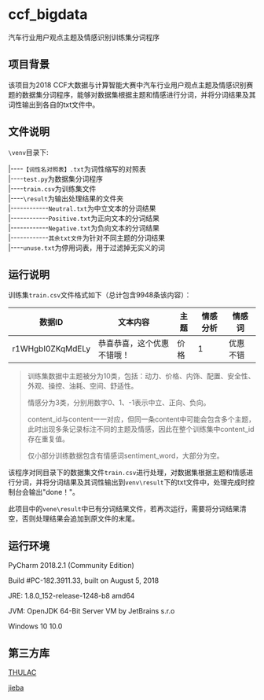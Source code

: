 # ccf_bigdata
汽车行业用户观点主题及情感识别训练集分词程序
## 项目背景
该项目为2018 CCF大数据与计算智能大赛中汽车行业用户观点主题及情感识别赛题的数据集分词程序，能够对数据集根据主题和情感进行分词，并将分词结果及其词性输出到各自的txt文件中。
## 文件说明
`\venv`目录下:

|----`【词性名对照表】.txt`为词性缩写的对照表<br/>
|----`test.py`为数据集分词程序<br/>
|----`train.csv`为训练集文件<br/>
|----`\result`为输出处理结果的文件夹<br/>
|------------`Neutral.txt`为中立文本的分词结果<br/>
|------------`Positive.txt`为正向文本的分词结果<br/>
|------------`Negative.txt`为负向文本的分词结果<br/>
|------------`其余txt文件`为针对不同主题的分词结果<br/>
|----`unuse.txt`为停用词表，用于过滤掉无实义的词<br/>

## 运行说明
训练集`train.csv`文件格式如下（总计包含9948条该内容）：

数据ID  | 文本内容| 主题| 情感分析| 情感词
------------- | -------------| -------------| -------------| -------------
r1WHgbI0ZKqMdELy  | 恭喜恭喜，这个优惠不错哦！ | 价格 | 1 | 优惠不错 

> 训练集数据中主题被分为10类，包括：动力、价格、内饰、配置、安全性、外观、操控、油耗、空间、舒适性。
>
>情感分为3类，分别用数字0、1、-1表示中立、正向、负向。
>
>content_id与content一一对应，但同一条content中可能会包含多个主题，此时出现多条记录标注不同的主题及情感，因此在整个训练集中content_id存在重复值。
>
>仅小部分训练数据包含有情感词sentiment_word，大部分为空。

该程序对同目录下的数据集文件`train.csv`进行处理，对数据集根据主题和情感进行分词，并将分词结果及其词性输出到`venv\result`下的txt文件中，处理完成时控制台会输出"done！"。

此项目中的`vene\result`中已有分词结果文件，若再次运行，需要将分词结果清空，否则处理结果会追加到原文件的末尾。

## 运行环境
PyCharm 2018.2.1 (Community Edition)

Build #PC-182.3911.33, built on August 5, 2018

JRE: 1.8.0_152-release-1248-b8 amd64

JVM: OpenJDK 64-Bit Server VM by JetBrains s.r.o

Windows 10 10.0
## 第三方库
[THULAC](http://thulac.thunlp.org/ "THULAC")

[jieba](https://github.com/fxsjy/jieba "jieba")
